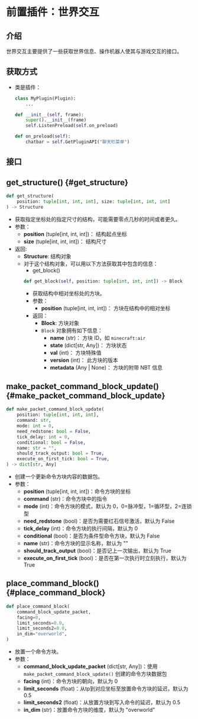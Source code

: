 # 前置插件：世界交互

## 介绍

世界交互主要提供了一些获取世界信息、操作机器人使其与游戏交互的接口。

## 获取方式
- 类是插件：
    ```python
    class MyPlugin(Plugin):
        ...
    
    def __init__(self, frame):
        super().__init__(frame)
        self.ListenPreload(self.on_preload)

    def on_preload(self):
        chatbar = self.GetPluginAPI("聊天栏菜单")
    ```


## 接口

## get_structure() {#get_structure}
```python
def get_structure(
    position: tuple[int, int, int], size: tuple[int, int, int]
) -> Structure
```
- 获取指定坐标处的指定尺寸的结构，可能需要零点几秒的时间或者更久。
- 参数：
    - **position** (tuple[int, int, int])：  结构起点坐标
    - **size** (tuple[int, int, int])：  结构尺寸
- 返回:
    - **Structure**: 结构对象
    - 对于这个结构对象，可以用以下方法获取其中包含的信息：
        - get_block()
        ```python
        def get_block(self, position: tuple[int, int, int]) -> Block
        ```
        - 获取结构中相对坐标处的方块。
        - 参数：
            - **position** (tuple[int, int, int])：  方块在结构中的相对坐标
        - 返回：
            - **Block**: 方块对象
            - `Block` 对象拥有如下信息：
                - **name** (str)：  方块 ID，如 `minecraft:air`
                - **state** (dict[str, Any])：  方块状态
                - **val** (int)：  方块特殊值
                - **version** (int)：  此方块的版本
                - **metadata** (Any | None)：  方块的附带 NBT 信息

## make_packet_command_block_update() {#make_packet_command_block_update}
```python
def make_packet_command_block_update(
    position: tuple[int, int, int],
    command: str,
    mode: int = 0,
    need_redstone: bool = False,
    tick_delay: int = 0,
    conditional: bool = False,
    name: str = "",
    should_track_output: bool = True,
    execute_on_first_tick: bool = True,
) -> dict[str, Any]
```
- 创建一个更新命令方块内容的数据包。
- 参数：
    - **position** (tuple[int, int, int])：命令方块的坐标
    - **command** (str)：命令方块中的指令
    - **mode** (int)：命令方块的模式，默认为 0，0=脉冲型，1=循环型，2=连锁型
    - **need_redstone** (bool)：是否为需要红石信号激活，默认为 False
    - **tick_delay** (int)：命令方块的执行间隔，默认为 0
    - **conditional** (bool)：是否为条件型命令方块，默认为 False
    - **name** (str)：命令方块的显示名称，默认为 ""
    - **should_track_output** (bool)：是否记上一次输出，默认为 True
    - **execute_on_first_tick** (bool)：是否在第一次执行时立刻执行，默认为 True

## place_command_block() {#place_command_block}
```python
def place_command_block(
    command_block_update_packet,
    facing=0,
    limit_seconds=0.0,
    limit_seconds2=0.0,
    in_dim="overworld",
)
```
- 放置一个命令方块。
- 参数：
    - **command_block_update_packet** (dict[str, Any])：使用 `make_packet_command_block_update()` 创建的命令方块数据包
    - **facing** (int)：命令方块的朝向，默认为 0
    - **limit_seconds** (float)：从tp到对应坐标至放置命令方块的延迟，默认为 0.5
    - **limit_seconds2** (float)：从放置方块到写入命令的延迟，默认为 0.5
    - **in_dim** (str)：放置命令方块的维度，默认为 "overworld"

